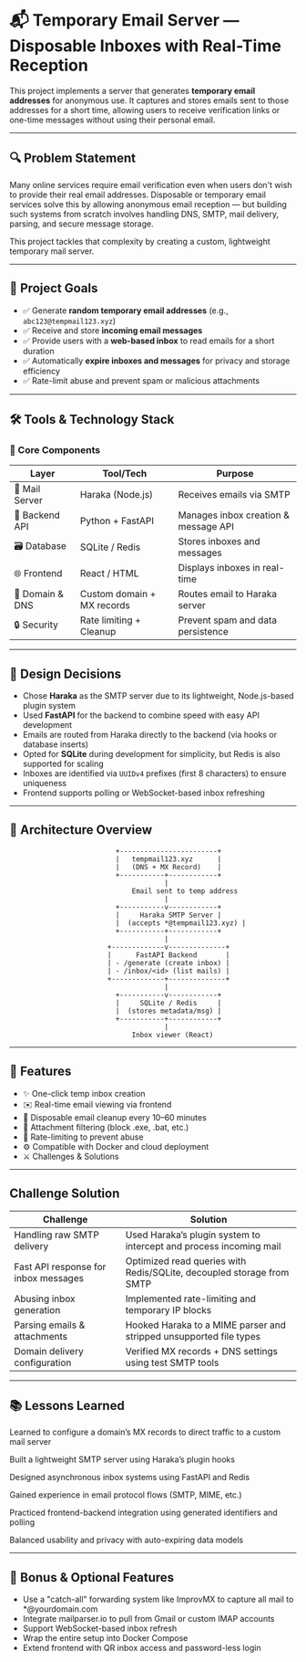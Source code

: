# 📬 Temporary Email Server — Disposable Inboxes with Real-Time Reception

This project implements a server that generates **temporary email addresses** for anonymous use. It captures and stores emails sent to those addresses for a short time, allowing users to receive verification links or one-time messages without using their personal email.

---

## 🔍 Problem Statement

Many online services require email verification even when users don't wish to provide their real email addresses. Disposable or temporary email services solve this by allowing anonymous email reception — but building such systems from scratch involves handling DNS, SMTP, mail delivery, parsing, and secure message storage.

This project tackles that complexity by creating a custom, lightweight temporary mail server.

---

## 🎯 Project Goals

- ✅ Generate **random temporary email addresses** (e.g., `abc123@tempmail123.xyz`)
- ✅ Receive and store **incoming email messages**
- ✅ Provide users with a **web-based inbox** to read emails for a short duration
- ✅ Automatically **expire inboxes and messages** for privacy and storage efficiency
- ✅ Rate-limit abuse and prevent spam or malicious attachments

---

## 🛠️ Tools & Technology Stack

### 🧠 Core Components

| Layer            | Tool/Tech                  | Purpose                             |
|------------------|----------------------------|-------------------------------------|
| 📮 Mail Server   | Haraka (Node.js)           | Receives emails via SMTP            |
| 🧠 Backend API   | Python + FastAPI           | Manages inbox creation & message API|
| 🗃️ Database      | SQLite / Redis             | Stores inboxes and messages         |
| 🌐 Frontend      | React / HTML               | Displays inboxes in real-time       |
| 🧾 Domain & DNS  | Custom domain + MX records | Routes email to Haraka server       |
| 🔒 Security      | Rate limiting + Cleanup    | Prevent spam and data persistence   |

---

## 🧩 Design Decisions

- Chose **Haraka** as the SMTP server due to its lightweight, Node.js-based plugin system
- Used **FastAPI** for the backend to combine speed with easy API development
- Emails are routed from Haraka directly to the backend (via hooks or database inserts)
- Opted for **SQLite** during development for simplicity, but Redis is also supported for scaling
- Inboxes are identified via `UUIDv4` prefixes (first 8 characters) to ensure uniqueness
- Frontend supports polling or WebSocket-based inbox refreshing

---

## 🔧 Architecture Overview

```plaintext
                          +------------------------+
                          |   tempmail123.xyz      |
                          |   (DNS + MX Record)    |
                          +-----------+------------+
                                      |
                              Email sent to temp address
                                      |
                          +-----------v------------+
                          |     Haraka SMTP Server |
                          |  (accepts *@tempmail123.xyz) |
                          +-----------+------------+
                                      |
                        +-------------v--------------+
                        |      FastAPI Backend       |
                        | - /generate (create inbox) |
                        | - /inbox/<id> (list mails) |
                        +-------------+--------------+
                                      |
                          +-----------v------------+
                          |     SQLite / Redis     |
                          |  (stores metadata/msg) |
                          +-----------+------------+
                                      |
                              Inbox viewer (React)
```

---

## 🧠 Features
- ✨ One-click temp inbox creation
- ✉️ Real-time email viewing via frontend
- 🔐 Disposable email cleanup every 10–60 minutes
- 🧼 Attachment filtering (block .exe, .bat, etc.)
- 🚫 Rate-limiting to prevent abuse
- ⚙️ Compatible with Docker and cloud deployment
- ⚔️ Challenges & Solutions

---

## Challenge Solution

| Challenge                            | Solution                                                              |
| ------------------------------------ | --------------------------------------------------------------------- |
| Handling raw SMTP delivery           | Used Haraka’s plugin system to intercept and process incoming mail    |
| Fast API response for inbox messages | Optimized read queries with Redis/SQLite, decoupled storage from SMTP |
| Abusing inbox generation             | Implemented rate-limiting and temporary IP blocks                     |
| Parsing emails & attachments         | Hooked Haraka to a MIME parser and stripped unsupported file types    |
| Domain delivery configuration        | Verified MX records + DNS settings using test SMTP tools              |


---

## 📚 Lessons Learned
Learned to configure a domain’s MX records to direct traffic to a custom mail server

Built a lightweight SMTP server using Haraka’s plugin hooks

Designed asynchronous inbox systems using FastAPI and Redis

Gained experience in email protocol flows (SMTP, MIME, etc.)

Practiced frontend-backend integration using generated identifiers and polling

Balanced usability and privacy with auto-expiring data models

---

## 🧪 Bonus & Optional Features
- Use a "catch-all" forwarding system like ImprovMX to capture all mail to *@yourdomain.com
- Integrate mailparser.io to pull from Gmail or custom IMAP accounts
- Support WebSocket-based inbox refresh
- Wrap the entire setup into Docker Compose
- Extend frontend with QR inbox access and password-less login
